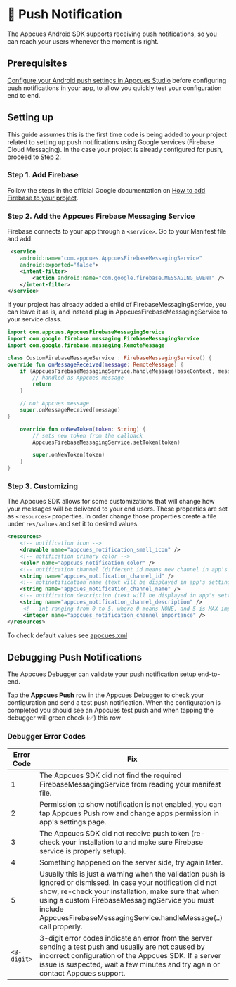 # 📲 Push Notification

The Appcues Android SDK supports receiving push notifications, so you can reach your users whenever the moment is right.

## Prerequisites

[Configure your Android push settings in Appcues Studio](https://docs.appcues.com/en_US/push-notifications/push-notification-settings) before configuring push notifications in your app, to allow you quickly test your configuration end to end.

## Setting up

This guide assumes this is the first time code is being added to your project related to setting up push notifications using Google services (Firebase Cloud Messaging). In the case your project is already configured for push, proceed to Step 2.

### Step 1. Add Firebase

Follow the steps in the official Google documentation on [How to add Firebase to your project](https://firebase.google.com/docs/android/setup).

### Step 2. Add the Appcues Firebase Messaging Service

Firebase connects to your app through a `<service>`. Go to your Manifest file and add:

```xml
 <service
    android:name="com.appcues.AppcuesFirebaseMessagingService"
    android:exported="false">
    <intent-filter>
        <action android:name="com.google.firebase.MESSAGING_EVENT" />
    </intent-filter>
</service>


```

If your project has already added a child of FirebaseMessagingService, you can leave it as is, and instead plug in AppcuesFirebaseMessagingService to your service class.

```kotlin
import com.appcues.AppcuesFirebaseMessagingService
import com.google.firebase.messaging.FirebaseMessagingService
import com.google.firebase.messaging.RemoteMessage

class CustomFirebaseMessageService : FirebaseMessagingService() {
override fun onMessageReceived(message: RemoteMessage) {
	if (AppcuesFirebaseMessagingService.handleMessage(baseContext, message)) {
		// handled as Appcues message
		return
	}

	// not Appcues message
	super.onMessageReceived(message)
}

	override fun onNewToken(token: String) {
		// sets new token from the callback
		AppcuesFirebaseMessagingService.setToken(token)

		super.onNewToken(token)
	}
}


```

### Step 3. Customizing

The Appcues SDK allows for some customizations that will change how your messages will be delivered to your end users. These properties are set as `<resources>` properties. In order change those properties create a file under `res/values` and set it to desired values.

```xml
<resources>
	<!-- notification icon -->
	<drawable name="appcues_notification_small_icon" />
	<!-- notification primary color -->
	<color name="appcues_notification_color" />
	<!-- notification channel (different id means new channel in app's settings) -->
	<string name="appcues_notification_channel_id" />
	<!-- notinotification name (text will be displayed in app's settings -->
	<string name="appcues_notification_channel_name" />
	<!-- notification description (text will be displayed in app's settings -->
	<string name="appcues_notification_channel_description" />
	 <!-- int ranging from 0 to 5, where 0 means NONE, and 5 is MAX importance -->
	 <integer name="appcues_notification_channel_importance" />
</resources>


```

To check default values see [appcues.xml](https://github.com/appcues/appcues-android-sdk/blob/main/appcues/src/main/res/values/appcues.xml)

## Debugging Push Notifications

The Appcues Debugger can validate your push notification setup end-to-end.

Tap the **Appcues Push** row in the Appcues Debugger to check your configuration and send a test push notification. When the configuration is completed you should see an Appcues test push and when tapping the debugger will green check (✅) this row

### Debugger Error Codes

|Error Code |Fix|
|-----------|---|
|1          |The Appcues SDK did not find the required FirebaseMessagingService from reading your manifest file.|
|2          |Permission to show notification is not enabled, you can tap Appcues Push row and change apps permission in app's settings page.|
|3          |The Appcues SDK did not receive push token (re-check your installation to and make sure Firebase service is properly setup).|
|4          |Something happened on the server side, try again later.|
|5          |Usually this is just a warning when the validation push is ignored or dismissed. In case your notification did not show, re-check your installation, make sure that when using a custom FirebaseMessagingService you must include AppcuesFirebaseMessagingService.handleMessage(..) call properly.|
|`<3-digit>`|3-digit error codes indicate an error from the server sending a test push and usually are not caused by incorrect configuration of the Appcues SDK. If a server issue is suspected, wait a few minutes and try again or contact Appcues support.|
